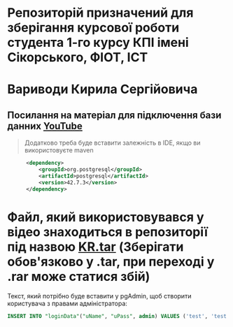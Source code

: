 # Репозиторій призначений для зберігання курсової роботи студента 1-го курсу КПІ імені Сікорського, ФІОТ, ІСТ
# Вариводи Кирила Сергійовича
## Посилання на матеріал для підключення бази данних [YouTube](https://www.youtube.com/watch?v=ta8jJj1PZdg)
> Додатково треба буде вставити залежність в IDE, якщо ви використовуєте maven
```xml
      <dependency>
          <groupId>org.postgresql</groupId>
          <artifactId>postgresql</artifactId>
          <version>42.7.3</version>
      </dependency>
```
# Файл, який використовувався у відео знаходиться в репозиторії під назвою [KR.tar](KR.tar) (Зберігати обов'язково у .tar, при переході у .rar може статися збій)
Текст, який потрібно буде вставити у pgAdmin, щоб створити користувача з правами адміністратора:
```SQL
INSERT INTO "loginData"("uName", "uPass", admin) VALUES ('test', 'test', true)
```

